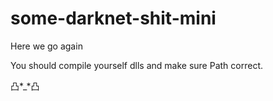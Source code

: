 # some-darknet-shit-mini
Here we go again

You should compile yourself dlls and make sure Path correct.

凸*_*凸
